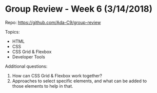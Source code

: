 # Group Review - Week 6 (3/14/2018)

Repo: https://github.com/Ada-C9/group-review

Topics:
* HTML
* CSS
* CSS Grid & Flexbox
* Developer Tools

Additional questions:
1. How can CSS Grid & Flexbox work together?
2. Approaches to select specific elements, and what can be added to those elements to help in that.
